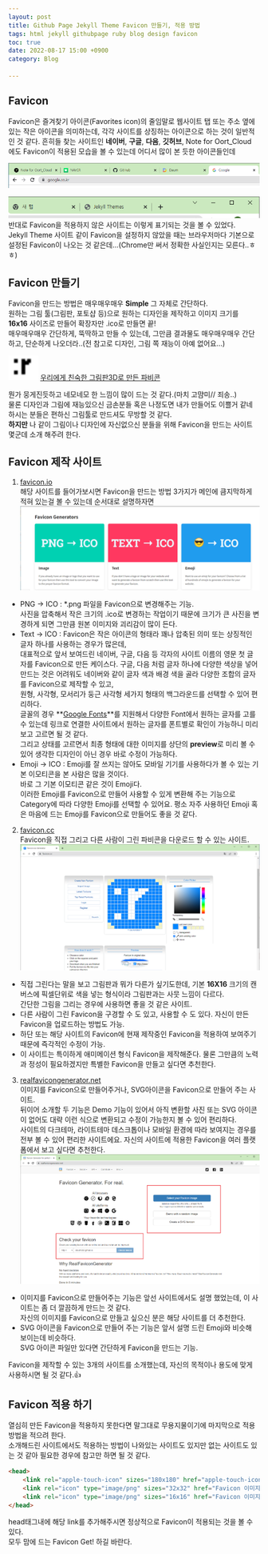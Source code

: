 ```yaml
---
layout: post
title: Github Page Jekyll Theme Favicon 만들기, 적용 방법
tags: html jekyll githubpage ruby blog design favicon
toc: true
date: 2022-08-17 15:00 +0900
category: Blog

---
```


## Favicon
Favicon은 즐겨찾기 아이콘(Favorites icon)의 줄임말로 웹사이트 탭 또는 주소 옆에 있는 작은 아이콘을 의미하는데, 각각 사이트를 상징하는 아이콘으로 하는 것이 일반적인 것 같다. 
흔히들 찾는 사이트인 **네이버**, **구글**, **다음**, **깃허브**, Note for Oort_Cloud 에도 Favicon이 적용된 모습을 볼 수 있는데 어디서 많이 본 듯한 아이콘들인데 

![Favicon_Example_01](/assets/img/Favicon_Example_01.png "Chrome Tab 웹 사이트 파비콘[설정]")  

![Favicon_Example_02](/assets/img/Favicon_Example_02.png "Chrome Tab 웹 사이트 파비콘[미설정]")  
반대로 Favicon을 적용하지 않은 사이트는 이렇게 표기되는 것을 볼 수 있었다.  
Jekyll Theme 사이트 같이 Favicon을 설정하지 않았을 때는 브라우저마다 기본으로 설정된 Favicon이 나오는 것 같은데...(Chrome만 써서 정확한 사실인지는 모른다..ㅎㅎ)

## Favicon 만들기
Favicon을 만드는 방법은 매우매우매우 **Simple** 그 자체로 간단하다.  
원하는 그림 툴(그림판, 포토샵 등)으로 원하는 디자인을 제작하고 이미지 크기를 **16x16** 사이즈로 만들어 확장자만 .ico로 만들면 끝!  
매우매우매우 간단하게, 뚝딱하고 만들 수 있는데, 그만큼 결과물도 매우매우매우 간단하고, 단순하게 나오더라..(전 참고로 디자인, 그림 쪽 재능이 아예 없어요...)

<img src="/assets/img/ArtPad_favicon.png" alt="Artpad_Example_01" title="그림판3D로 만든 파비콘" width="60" height="50" style="display:inline"> <u>우리에게 친숙한 그림판3D로 만든 파비콘</u>  

뭔가 뭉게진듯하고 네모네모 한 느낌이 많이 드는 것 같다.(마치 고먐미// 죄송..)  
물론 디자인과 그림에 재능있으신 금손분들 혹은 나정도면 내가 만들어도 이쁠거 같네 하시는 분들은 편하신 그림툴로 만드셔도 무방할 것 같다.  
**하지만** 나 같이 그림이나 디자인에 자신없으신 분들을 위해 Favicon을 만드는 사이트 몇군데 소개 해주려 한다.

## Favicon 제작 사이트

1. [favicon.io](https://favicon.io/)  
해당 사이트를 들어가보시면 Favicon을 만드는 방법 3가지가 메인에 큼지막하게 적혀 있는걸 볼 수 있는데 순서대로 설명하자면  
![Favicon.io](/assets/img/Favicon_Favicon_io.png "Favicon.io 메인 화면")
- PNG -> ICO : *.png 파일을 Favicon으로 변경해주는 기능.  
사진을 압축해서 작은 크기의 .ico로 변경하는 작업이기 때문에 크기가 큰 사진을 변경하게 되면 그만큼 원본 이미지와 괴리감이 많이 든다.  
- Text -> ICO : Favicon은 작은 아이콘의 형태라 꽤나 압축된 의미 또는 상징적인 글자 하나를 사용하는 경우가 많은데,  
대표적으로 앞서 보여드린 네이버, 구글, 다음 등 각자의 사이트 이름의 영문 첫 글자를 Favicon으로 만든 케이스다.
구글, 다음 처럼 글자 하나에 다양한 색상을 넣어 만드는 것은 어려워도 네이버와 같이 글자 색과 배경 색을 골라 다양한 조합의 글자를 Favicon으로 제작할 수 있고,    
원형, 사각형, 모서리가 둥근 사각형 세가지 형태의 백그라운드를 선택할 수 있어 편리하다.  
글꼴의 경우 **[Google Fonts](https://fonts.google.com/)**를 지원해서 다양한 Font에서 원하는 글자를 고를 수 있는데 링크로 연결한 사이트에서 원하는 글자를 폰트별로 확인이 가능하니 미리 보고 고르면 될 것 같다.  
그리고 상태를 고르면서 최종 형태에 대한 이미지를 상단의 **preview**로 미리 볼 수 있어 생각한 디자인이 아닌 경우 바로 수정이 가능하다.
- Emoji -> ICO : Emoji를 잘 쓰지는 않아도 모바일 기기를 사용하다가 볼 수 있는 기본 이모티콘을 본 사람은 많을 것이다.  
바로 그 기본 이모티콘 같은 것이 Emoji다.  
이러한 Emoji를 Favicon으로 만들어 사용할 수 있게 변환해 주는 기능으로 Category에 따라 다양한 Emoji를 선택할 수 있어요. 평소 자주 사용하던 Emoji 혹은 마음에 드는 Emoji를 Favicon으로 만들어도 좋을 것 같다.  
2. [favicon.cc](https://www.favicon.cc/)  
Favicon을 직접 그리고 다른 사람이 그린 파비콘을 다운로드 할 수 있는 사이트.
![Favicon.cc](/assets/img/Favicon_Favicon_cc.png "Favicon.cc 메인 화면")
- 직접 그린다는 말을 보고 그림판과 뭐가 다른가 싶기도한데, 기본 **16X16** 크기의 캔버스에 픽셀단위로 색을 넣는 형식이라 그림판과는 사뭇 느낌이 다르다.  
간단한 그림을 그리는 경우에 사용하면 좋을 것 같은 사이트.
- 다른 사람이 그린 Favicon을 구경할 수 도 있고, 사용할 수 도 있다. 자신이 만든 Favicon을 업로드하는 방법도 가능.
- 하단 또는 해당 사이트의 Favicon에 현재 제작중인 Favicon을 적용하여 보여주기 때문에 즉각적인 수정이 가능.
- 이 사이트는 특이하게 애미메이션 형식 Favicon을 제작해준다. 물론 그만큼의 노력과 정성이 필요하겠지만 특별한 Favicon을 만들고 싶다면 추천한다.
3. [realfavicongenerator.net](https://realfavicongenerator.net/)  
이미지를 Favicon으로 만들어주거나, SVG아이콘을 Favicon으로 만들어 주는 사이트.  
뒤이어 소개할 두 기능은 Demo 기능이 있어서 아직 변환할 사진 또는 SVG 아이콘이 없어도 대략 이런 식으로 변환되고 수정이 가능한지 볼 수 있어 편리하다.  
사이트의 다크테마, 라이트테마 데스크톱이나 모바일 환경에 따라 보여지는 경우를 전부 볼 수 있어 편리한 사이트에요. 자신의 사이트에 적용한 Favicon을 여러 플랫폼에서 보고 싶다면 추천한다.
![realfavicongenerator.net](/assets/img/Favicon_realfavicongenerator_net.png "realfavicongenerator.net 메인 화면")
- 이미지를 Favicon으로 만들어주는 기능은 앞선 사이트에서도 설명 했었는데, 이 사이트는 좀 더 깔끔하게 만드는 것 같다.  
자신의 이미지를 Favicon으로 만들고 싶으신 분은 해당 사이트를 더 추천한다.
- SVG 아이콘을 Favicon으로 만들어 주는 기능은 앞서 설명 드린 Emoji와 비슷해 보이는데 비슷하다.  
SVG 아이콘 파일만 있다면 간단하게 Favicon을 만드는 기능.  

Favicon을 제작할 수 있는 3개의 사이트를 소개했는데, 자신의 목적이나 용도에 맞게 사용하시면 될 것 같다.👍

## Favicon 적용 하기
열심히 만든 Favicon을 적용하지 못한다면 말그대로 무용지물이기에 마지막으로 적용 방법을 적으려 한다.  
소개해드린 사이트에서도 적용하는 방법이 나와있는 사이트도 있지만 없는 사이트도 있는 것 같아 필요한 경우에 참고만 하면 될 것 같다.
```html
<head>
    <link rel="apple-touch-icon" sizes="180x180" href="apple-touch-icon 이미지 경로"> <!--IOS 웹앱 아이콘 이미지 -->
    <link rel="icon" type="image/png" sizes="32x32" href="Favicon 이미지 경로"> <!--Favicon 32X32 이미지 -->
    <link rel="icon" type="image/png" sizes="16x16" href="Favicon 이미지 경로"> <!--Favicon 16X16 이미지 -->
</head>
```
head태그내에 해당 link를 추가해주시면 정상적으로 Favicon이 적용되는 것을 볼 수 있다.  
모두 맘에 드는 Favicon Get! 하길 바란다.